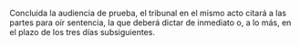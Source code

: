 Concluida la audiencia de prueba, el tribunal en el mismo acto citará a las partes para oír sentencia, la que deberá dictar de inmediato o, a lo más, en el plazo de los tres días subsiguientes.